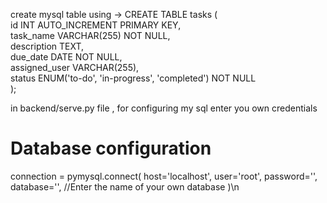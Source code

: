 create mysql table using -> 
CREATE TABLE tasks (         
    id INT AUTO_INCREMENT PRIMARY KEY,  
    task_name VARCHAR(255) NOT NULL,  
    description TEXT,              
    due_date DATE NOT NULL,        
    assigned_user VARCHAR(255),      
    status ENUM('to-do', 'in-progress', 'completed') NOT NULL     
);

in backend/serve.py file , for configuring my sql enter you own credentials
# Database configuration
connection = pymysql.connect(
    host='localhost',
    user='root',
    password='',
    database='',      //Enter the name of your own database 
)\n
